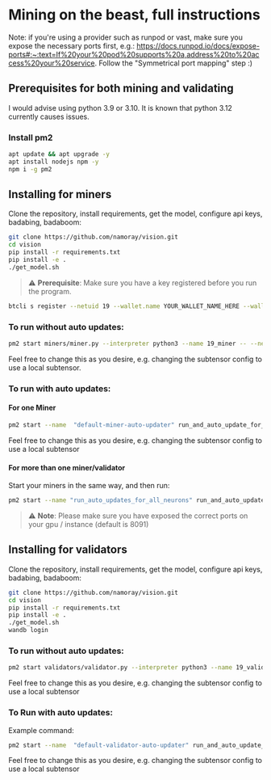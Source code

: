 
# Mining on the beast, full instructions

Note: if you're using a provider such as runpod or vast, make sure you expose the necessary ports first, e.g.:
https://docs.runpod.io/docs/expose-ports#:~:text=If%20your%20pod%20supports%20a,address%20to%20access%20your%20service.
Follow the "Symmetrical port mapping" step :)


## Prerequisites for both mining and validating
I would advise using python 3.9 or 3.10. It is known that python 3.12 currently causes issues.

### Install pm2
```bash
apt update && apt upgrade -y
apt install nodejs npm -y
npm i -g pm2
```
## Installing for miners
Clone the repository, install requirements, get the model, configure api keys, badabing, badaboom: 
```bash
git clone https://github.com/namoray/vision.git
cd vision
pip install -r requirements.txt
pip install -e .
./get_model.sh
```

> :warning: **Prerequisite**: Make sure you have a key registered before you run the program.
```bash
btcli s register --netuid 19 --wallet.name YOUR_WALLET_NAME_HERE --wallet.hotkey YOUR_HOTKEY_NAME_HERE
```

### To run without auto updates:
```bash
pm2 start miners/miner.py --interpreter python3 --name 19_miner -- --netuid 19 --wallet.name YOUR_WALLET_NAME_HERE --wallet.hotkey YOUR_HOTKEY_NAME_HERE --logging.debug --axon.port YOUR_PORT_HERE --subtensor.network PICK_ONE_OF_finney/local --neuron.device cuda
```
Feel free to change this as you desire, e.g. changing the subtensor config to use a local subtensor.


### To run with auto updates:

#### For one Miner
```bash
pm2 start --name  "default-miner-auto-updater" run_and_auto_update_for_neuron.py --interpreter python3 -- --neuron_pm2_name "default-miner" -- --netuid 19 --wallet.name YOUR_WALLET_NAME_HERE  --wallet.hotkey YOUR_HOTKEY_NAME_HERE  --axon.port YOUR_PORT_GOES_HERE --logging.debug --subtensor.network PICK_ONE_OF_finney/local  --neuron.device cuda
```
Feel free to change this as you desire, e.g. changing the subtensor config to use a local subtensor

#### For more than one miner/validator
Start your miners in the same way, and then run:
```bash
pm2 start --name "run_auto_updates_for_all_neurons" run_and_auto_update_for_all_neurons.py --interpreter python3
```
> :warning: **Note**: Please make sure you have exposed the correct ports on your gpu / instance (default is 8091)

## Installing for validators
Clone the repository, install requirements, get the model, configure api keys, badabing, badaboom: 
```bash
git clone https://github.com/namoray/vision.git
cd vision
pip install -r requirements.txt
pip install -e .
./get_model.sh
wandb login
```

### To run without auto updates:
```bash
pm2 start validators/validator.py --interpreter python3 --name 19_validator -- --netuid 19 --subtensor.network finney --wallet.name YOUR_WALLET_NAME_HERE --wallet.hotkey YOUR_HOTKEY_NAME_HERE --logging.info --neuron.device cuda
```
Feel free to change this as you desire, e.g. changing the subtensor config to use a local subtensor

### To Run with auto updates:
Example command:
```bash
pm2 start --name  "default-validator-auto-updater" run_and_auto_update_for_neuron.py --interpreter python3 -- --neuron_pm2_name "default-validator" --validator -- --netuid 19 --wallet.name YOUR_WALLET_NAME_HERE  --wallet.hotkey YOUR_HOTKEY_NAME_HERE  --logging.debug --subtensor.network finney  --neuron.device cuda
```

Feel free to change this as you desire, e.g. changing the subtensor config to use a local subtensor